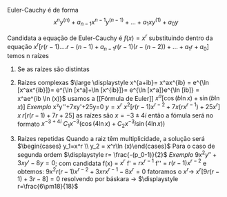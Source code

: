 Euler-Cauchy é de forma
$$x^ny^{(n)}+ a_{n-1}x^{n-1}y^{(n-1)}+...+a_1xy^{(1)}+a_0y$$

Candidata a equação de Euler-Cauchy é $f(x)=x^r$
substituindo dentro da equação
$x^r[r(r-1)....r-(n-1)+ a_{n-1}r(r-1)(r-(n-2))+...+a_1r+a_0]$
temos n raízes

1. Se as raízes são distintas
2. Raízes complexas
	$\large \displaystyle x^{a+ib}= x^ax^{ib} = e^{\ln [x^ax^{ib}]}=  e^{\ln [x^a]+\ln [x^{ib}]}= e^{\ln [x^a]}e^{\ln [ib]} = x^ae^{ib \ln (x)}$ usamos a [[Fórmula de Euler]]
	$x^a [\cos (b\ln x)+ \sin (b \ln x)]$
	_Exemplo_ 
	x²y''+7xy'+25y=0
	$y = x^r$
	$x^2[r(r-1)x^{r-2}+7x(rx^{r-1})+25x^r]$
	$x^~r[r(r-1)+7r+25]$
	as raízes são 
	$x = -3\pm4i$ 
	então a fómula será no formato
	$x^{-3+4i}$
	$C_1x^{-3}(\cos (4\ln x)+C_2x^{-3}i \sin (4\ln x))$
	
3. Raízes repetidas
	Quando a raiz têm multiplicidade, a solução será $\begin{cases} y_1=x^r \\ y_2 = x^r\ln (x)\end{cases}$
	Para o caso de segunda ordem
	$\displaystyle r= \frac{-(p_0-1)}{2}$ 
	_Exemplo_
	$9x^2y'' + 3xy'-8y=0$; com candidata 
	f(x) = $x^r$
	f' = $rx^{r-1}$
	f'' = $r(r-1)x^{r-2}$
	e obtemos: $9x^2r(r-1)x^{r-2}+3xrx^{r-1}-8x^r=0$
	fatoramos o $x^r$-> $x^r[9r(r-1)+3r-8]=0$
	resolvendo por báskara -> $\displaystyle r=\frac{6\pm18}{18}$